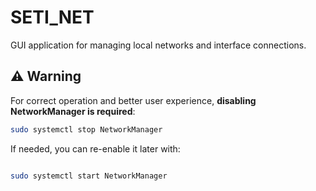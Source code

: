 # SETI_NET

GUI application for managing local networks and interface connections.

## ⚠️ Warning

For correct operation and better user experience, **disabling NetworkManager is required**:

```bash
sudo systemctl stop NetworkManager
```
If needed, you can re-enable it later with:
```bash

sudo systemctl start NetworkManager
```
